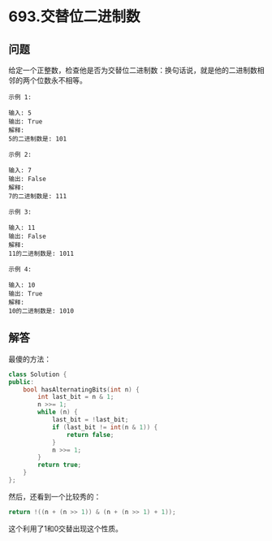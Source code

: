 # 693.交替位二进制数

## 问题
给定一个正整数，检查他是否为交替位二进制数：换句话说，就是他的二进制数相邻的两个位数永不相等。

```
示例 1:

输入: 5
输出: True
解释:
5的二进制数是: 101

示例 2:

输入: 7
输出: False
解释:
7的二进制数是: 111

示例 3:

输入: 11
输出: False
解释:
11的二进制数是: 1011

示例 4:

输入: 10
输出: True
解释:
10的二进制数是: 1010
```

## 解答
最傻的方法：
```C++
class Solution {
public:
    bool hasAlternatingBits(int n) {
        int last_bit = n & 1;
        n >>= 1;
        while (n) {
            last_bit = !last_bit;
            if (last_bit != int(n & 1)) {
                return false;
            }
            n >>= 1;
        }
        return true;
    }
};
```

然后，还看到一个比较秀的：
```C++
return !((n + (n >> 1)) & (n + (n >> 1) + 1));
```

这个利用了1和0交替出现这个性质。